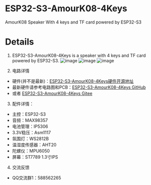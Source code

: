 # ESP32-S3-AmourK08-4Keys
AmourK08 Speaker With 4 keys and TF card powered by ESP32-S3

# Details
1. ESP32-S3-AmourK08-4Keys is a speaker with 4 keys and TF card powered by ESP32-S3.
![image](https://cdn.jsdelivr.net/gh/zhuhai-esp/ESP32-S3-AmourK08-4Keys@master/Documents/face.png)
![image](https://cdn.jsdelivr.net/gh/zhuhai-esp/ESP32-S3-AmourK08-4Keys@master/Documents/back.png)
![image](https://cdn.jsdelivr.net/gh/zhuhai-esp/ESP32-S3-AmourK08-4Keys@master/Documents/sch.png)

2. 电路详情
* 硬件(并不是最新)：[ESP32-S3-AmourK08-4Keys硬件开源地址](https://oshwhub.com/hzy3774/esp32s3-gai-zhuang-armourk08-lan-ya-yin-xiang-tf-ka-4-jian-ban)
* 最新硬件请参考电路图和PCB：[ESP32-S3-AmourK08-4Keys GitHub](https://oshwhub.com/hzy3774/esp32s3-amourk08-4keys)
* 或者 [ESP32-S3-AmourK08-4Keys Gitee](https://gitee.com/zhuhai-esp/ESP32-S3-AmourK08-4Keys/releases)

3. 配件详情：
* 主控：ESP32-S3
* 音频：MAX98357
* 电池管理：IP5306
* 3.3V稳压：Asm1117
* 氛围灯：WS2812B
* 温湿度传感器：AHT20
* 陀螺仪：MPU6050
* 屏幕：ST7789 1.3寸IPS

4. 交流反馈
* QQ交流群1：588562265
